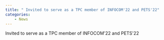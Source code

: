 ```yaml
---
title: " Invited to serve as a TPC member of INFOCOM'22 and PETS'22"
categories:
    - News
---
```

 Invited to serve as a TPC member of INFOCOM'22 and PETS'22

